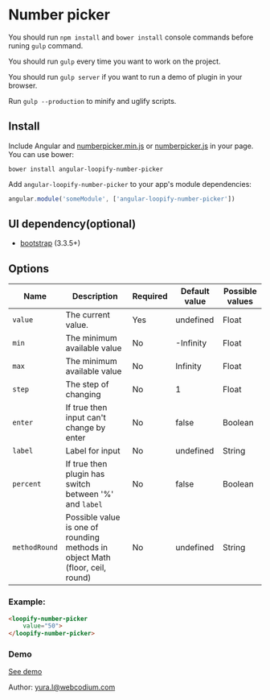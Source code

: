 # Number picker

You should run `npm install` and `bower install` console commands before runing `gulp` command.

You should run `gulp` every time you want to work on the project.

You should run `gulp server` if you want to run a demo of plugin in your browser.

Run `gulp --production` to minify and uglify scripts.

## Install

Include Angular and [numberpicker.min.js](https://raw.githubusercontent.com/WebCodium/angular-loopify-number-picker/master/dist/js/numberpicke...) or [numberpicker.js](https://raw.githubusercontent.com/WebCodium/angular-loopify-number-picker/master/dist/js/numberpicke...) in your page. You can use bower:

`bower install angular-loopify-number-picker`

Add `angular-loopify-number-picker` to your app's module dependencies:

```javascript
angular.module('someModule', ['angular-loopify-number-picker'])
```

## UI dependency(optional)
- [bootstrap](http://getbootstrap.com) (3.3.5+)

## Options

| Name | Description | Required | Default value | Possible values |
| --- | --- | --- | --- | --- |
| `value` | The current value. | Yes | undefined | Float |
| `min` | The minimum available value | No | -Infinity | Float |
| `max` | The minimum available value | No | Infinity | Float |
| `step` | The step of changing | No | 1 | Float |
| `enter` | If true then input can't change by enter | No | false | Boolean |
| `label` | Label for input | No | undefined | String |
| `percent` | If true then plugin has switch between '%' and `label` | No | false | Boolean |
| `methodRound` | Possible value is one of rounding methods in object Math (floor, ceil, round) | No | undefined | String |

### Example:

```html
<loopify-number-picker
    value="50">
</loopify-number-picker>
```

### Demo
[See demo](http://codepen.io/anon/pen/MKwQYE)

Author: yura.l@webcodium.com